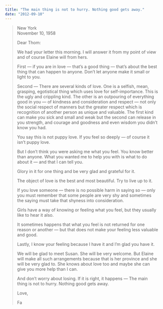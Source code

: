 ```yaml
---
title: "The main thing is not to hurry. Nothing good gets away."
date: "2012-09-10"
---
```


> New York  
> November 10, 1958
> 
> Dear Thom:
> 
> We had your letter this morning. I will answer it from my point of view and of course Elaine will from hers.
> 
> First — if you are in love — that’s a good thing — that’s about the best thing that can happen to anyone. Don’t let anyone make it small or light to you.
> 
> Second — There are several kinds of love. One is a selfish, mean, grasping, egotistical thing which uses love for self-importance. This is the ugly and crippling kind. The other is an outpouring of everything good in you — of kindness and consideration and respect — not only the social respect of manners but the greater respect which is recognition of another person as unique and valuable. The first kind can make you sick and small and weak but the second can release in you strength, and courage and goodness and even wisdom you didn’t know you had.
> 
> You say this is not puppy love. If you feel so deeply — of course it isn’t puppy love.
> 
> But I don’t think you were asking me what you feel. You know better than anyone. What you wanted me to help you with is what to do about it — and that I can tell you.
> 
> Glory in it for one thing and be very glad and grateful for it.
> 
> The object of love is the best and most beautiful. Try to live up to it.
> 
> If you love someone — there is no possible harm in saying so — only you must remember that some people are very shy and sometimes the saying must take that shyness into consideration.
> 
> Girls have a way of knowing or feeling what you feel, but they usually like to hear it also.
> 
> It sometimes happens that what you feel is not returned for one reason or another — but that does not make your feeling less valuable and good.
> 
> Lastly, I know your feeling because I have it and I’m glad you have it.
> 
> We will be glad to meet Susan. She will be very welcome. But Elaine will make all such arrangements because that is her province and she will be very glad to. She knows about love too and maybe she can give you more help than I can.
> 
> And don’t worry about losing. If it is right, it happens — The main thing is not to hurry. Nothing good gets away.
> 
> Love,
> 
> Fa
